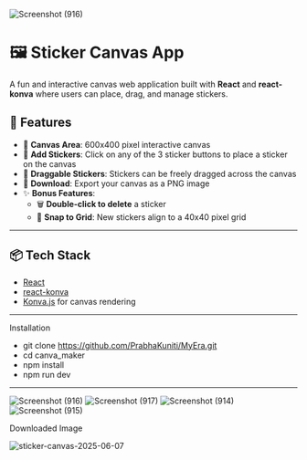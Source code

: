 
![Screenshot (916)](https://github.com/user-attachments/assets/83daac44-59fb-4be8-8c4b-1fd4d5204981)
# 🖼️ Sticker Canvas App

A fun and interactive canvas web application built with **React** and **react-konva** where users can place, drag, and manage stickers.

## 🚀 Features

- 🎨 **Canvas Area**: 600x400 pixel interactive canvas
- 🌟 **Add Stickers**: Click on any of the 3 sticker buttons to place a sticker on the canvas
- 🔄 **Draggable Stickers**: Stickers can be freely dragged across the canvas
- 💾 **Download**: Export your canvas as a PNG image
- ✨ **Bonus Features**:
  - 🗑️ **Double-click to delete** a sticker
  - 📏 **Snap to Grid**: New stickers align to a 40x40 pixel grid

---

## 📦 Tech Stack

- [React](https://reactjs.org/)
- [react-konva](https://konvajs.org/docs/react/index.html)
- [Konva.js](https://konvajs.org/) for canvas rendering

---

Installation 

- git clone https://github.com/PrabhaKuniti/MyEra.git
- cd canva_maker
- npm install
- npm run dev

---



![Screenshot (916)](https://github.com/user-attachments/assets/d12a9e47-818f-4a88-96cb-df2b850e7b0b)
![Screenshot (917)](https://github.com/user-attachments/assets/e5c063d4-6b98-4146-bdda-e204c4816c6f)
![Screenshot (914)](https://github.com/user-attachments/assets/91f0a3fa-a829-412a-84bd-cc54449b6a92)
![Screenshot (915)](https://github.com/user-attachments/assets/55602265-e658-4308-8f7a-aa8c95f7199c)

Downloaded Image 

![sticker-canvas-2025-06-07](https://github.com/user-attachments/assets/a399401e-f9e5-4cd8-b49c-40831cf4bf78)





